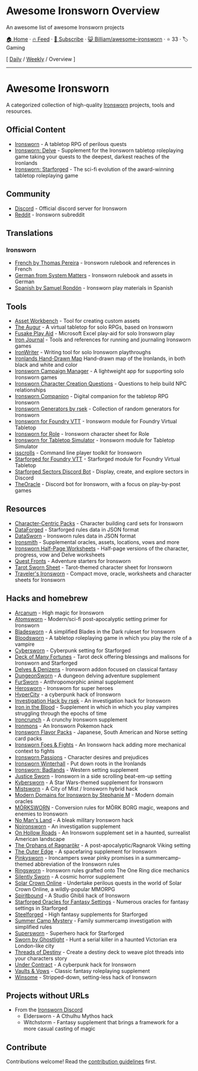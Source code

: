 # Awesome Ironsworn Overview

An awesome list of awesome Ironsworn projects

[🏠 Home](/README.md) · [🔥 Feed](https://test.trackawesomelist.com/Billiam/awesome-ironsworn/rss.xml) · [📮 Subscribe](https://trackawesomelist.us17.list-manage.com/subscribe?u=d2f0117aa829c83a63ec63c2f&id=36a103854c) · [😺 Billiam/awesome-ironsworn](https://github.com/Billiam/awesome-ironsworn) · ⭐ 33 · 🏷️ Gaming

[ [Daily](/content/Billiam/awesome-ironsworn/README.md) / [Weekly](/content/Billiam/awesome-ironsworn/week/README.md) / Overview ]

---

# Awesome Ironsworn

A categorized collection of high-quality [Ironsworn](https://www.ironswornrpg.com/) projects, tools and resources.

## Official Content

*   [Ironsworn](https://www.ironswornrpg.com/) - A tabletop RPG of perilous quests
*   [Ironsworn: Delve](https://shawn-tomkin.itch.io/ironsworn-delve) - Supplement for the Ironsworn tabletop roleplaying game taking your quests to the deepest, darkest reaches of the Ironlands
*   [Ironsworn: Starforged](https://www.kickstarter.com/projects/shawntomkin/ironsworn-starforged) -  The sci-fi evolution of the award-winning tabletop roleplaying game

## Community

*   [Discord](https://discord.gg/8bRuZwK) - Official discord server for Ironsworn
*   [Reddit](https://www.reddit.com/r/Ironsworn/) - Ironsworn subreddit

## Translations

### Ironsworn

*   [French by Thomas Pereira](http://ironsworn.pbta.fr/) - Ironsworn rulebook and references in French
*   [German from System Matters](https://www.system-matters.de/produkt-kategorie/ironsworn/) - Ironsworn rulebook and assets in German
*   [Spanish by Samuel Rondón](https://www.patreon.com/posts/ironsworn-in-34784503) - Ironsworn play materials in Spanish

## Tools

*   [Asset Workbench](https://effortlessmountain.github.io/ironsworn-asset-workbench/) - Tool for creating custom assets
*   [The Augur](https://the-augur.itch.io/theaugur) - A virtual tabletop for solo RPGs, based on Ironsworn
*   [Fusake Play Aid](https://docs.google.com/document/d/191sfXfcrxars0CXgLNN54eCoQRsuPmyd5Qe-IS5Vlhg/view) - Microsoft Excel play-aid for solo Ironsworn play
*   [Iron Journal](https://nboughton.uk/apps/ironsworn-campaign/) - Tools and references for running and journaling Ironsworn games
*   [IronWriter](https://github.com/SHiLLySiT/IronWriter/blob/master/readme.md) - Writing tool for solo Ironsworn playthroughs
*   [Ironlands Hand-Drawn Map](https://notofthisworld.itch.io/ironlands-map) Hand-drawn map of the Ironlands, in both black and white and color
*   [Ironsworn Campaign Manager](https://nboughton.uk/apps/ironsworn-campaign/) - A lightweight app for supporting solo Ironsworn games
*   [Ironsworn Character Creation Questions](https://www.drivethrurpg.com/product/392486/Ironsworn-Character-Creation-Questions) - Questions to help build NPC relationships
*   [Ironsworn Companion](https://gcoulby.github.io/IronswornCompanion/) - Digital companion for the tabletop RPG Ironsworn
*   [Ironsworn Generators by rsek](https://perchance.org/rsek-ironsworn-generators) - Collection of random generators for Ironsworn
*   [Ironsworn for Foundry VTT](https://github.com/ben/foundry-ironsworn) - Ironsworn module for Foundry Virtual Tabletop
*   [Ironsworn for Role](https://app.playrole.com/sheet-templates/bbc0c65a-ironsworn-starforged/save) - Ironsworn character sheet for Role
*   [Ironsworn for Tabletop Simulator](https://steamcommunity.com/sharedfiles/filedetails/?id=1545126579) - Ironsworn module for Tabletop Simulator
*   [isscrolls](https://github.com/thexhr/isscrolls) - Command line player toolkit for Ironsworn
*   [Starforged for Foundry VTT](https://github.com/DiceT/starforged) - Starforged module for Foundry Virtual Tabletop
*   [Starforged Sectors Discord Bot](https://github.com/Ferretsroq/Starforged-Sectors) - Display, create, and explore sectors in Discord
*   [TheOracle](https://github.com/XenotropicDev/TheOracle) - Discord bot for Ironsworn, with a focus on play-by-post games

## Resources

*   [Character-Centric Packs](https://www.drivethrurpg.com/browse/pub/14520/Samuel-Rondn/subcategory/32227_36337/CharacterCentric-Packs-for-the-Ironsworn-System) - Character building card sets for Ironsworn
*   [DataForged](https://github.com/rsek/dataforged) - Starforged rules data in JSON format
*   [DataSworn](https://github.com/rsek/datasworn) - Ironsworn rules data in JSON format
*   [Ironsmith](https://www.drivethrurpg.com/product/351813/Ironsmith) - Supplemental oracles, assets, locations, vows and more
*   [Ironsworn Half-Page Worksheets](https://notofthisworld.itch.io/ironsworn-half-page-worksheets) - Half-page versions of the character, progress, vow and Delve worksheets
*   [Quest Fronts](https://www.drivethrurpg.com/product/360541/Quest-Fronts--Issue-1) - Adventure starters for Ironsworn
*   [Tarot Sworn Sheet](https://assemblyrequisite.itch.io/tarot-sworn-sheet) - Tarot-themed character sheet for Ironsworn
*   [Traveler's Ironsworn](https://www.drivethrurpg.com/product/301866/Travelers-Ironsworn-Playkit) - Compact move, oracle, worksheets and character sheets for Ironsworn

## Hacks and homebrew

*   [Arcanum](https://www.drivethrurpg.com/product/368750/Arcanum-High-Magic-for-Ironsworn) - High magic for Ironsworn
*   [Atomsworn](https://www.drivethrurpg.com/product/285005/Atomsworn-A-Post-Nuclear-Primer-Powered-by-Ironsworn-SRD) - Modern/sci-fi post-apocalyptic setting primer for Ironsworn
*   [Bladesworn](https://drive.google.com/file/d/1HUyXWTDGdLddZygFyPt-NHAhUVGobwxJ/view?usp=sharing) - A simplified Blades in the Dark ruleset for Ironsworn
*   [Bloodsworn](http://www.atlas-rpg.com/bloodsworn/) - A tabletop roleplaying game in which you play the role of a vampire
*   [Cybersworn](https://the-homebrewster.itch.io/cybersworn) - Cyberpunk setting for Starforged
*   [Deck of Many Fortunes](https://www.drivethrurpg.com/product/382532) - Tarot deck offering blessings and malisons for Ironsworn and Starforged
*   [Delves & Denizens](https://delves-n-denizens.tumblr.com/) - Ironsworn addon focused on classical fantasy
*   [DungeonSworn](https://drive.google.com/drive/folders/1-2HeceIG9VnkPdOVaJKWcHq3zfA78X4l) - A dungeon delving adventure supplement
*   [FurSworn](https://notofthisworld.itch.io/fursworn) - Anthropomorphic animal supplement
*   [Herosworn](https://docs.google.com/document/d/1ttFFH8Ul7NlXhWw8vOr39YIx6FHcKuaC_Uueaf6f0B0/view) - Ironsworn for super heroes
*   [HyperCity](https://notrueindian.itch.io/hypercity) - a cyberpunk hack of Ironsworn
*   [Investigation Hack by rsek](https://drive.google.com/drive/folders/1_tKqEn-iKDFyfzrNYgvVlzZuHOu1pUmc) - An investigation hack for Ironsworn
*   [Iron in the Blood](https://www.drivethrurpg.com/product/309460/Iron-in-the-Blood) - Supplement in which in which you play vampires struggling through the epochs of time
*   [Ironcrunch](https://www.patreon.com/SamuelRondon/posts?filters%5Btag%5D=Ironcrunch) - A crunchy Ironsworn supplement
*   [Ironmons](https://docs.google.com/document/d/1MPLxI_RdVdhqvvvAbjXAt1PnKJ11CMZg4V6NTT7BNx0) - An Ironsworn Pokemon hack
*   [Ironsworn Flavor Packs](http://www.playeveryrole.com/?p=592) - Japanese, South American and Norse setting card packs
*   [Ironsworn Foes & Fights](https://drive.google.com/drive/folders/1tB_Hyw_b1GEtTV5MRugL-YmNP74NfJUp) - An Ironsworn hack adding more mechanical context to fights
*   [Ironsworn Passions](https://docs.google.com/document/d/1ytKHeNLHOIE8JvL3-TUyIu_pDdP2oS69HbwKNxQ4DuA/view) - Character desires and prejudices
*   [Ironsworn Winterhall](https://drive.google.com/file/d/160Ki8oVab0yZdlPUwHWROKIe8ILaTzNd/view) - Put down roots in the Ironlands
*   [Ironsworn: Badlands](https://kstetson.itch.io/ironsworn-badlands) - Western setting supplement
*   [Justice Sworn](https://sandypuggames.itch.io/justice-sworn) -  Ironsworn in a side scrolling beat-em-up setting
*   [Kybersworn](https://drive.google.com/drive/folders/1bnhf7ha5IOuDgiCYl2JOyzyVDum2qPDx) - A Star Wars-themed supplement for Ironsworn
*   [Mistsworn](https://docs.google.com/document/d/1dTLl2rLMmJ0MQfs2BOKu_WxEWEJ6gpQQf1jaSyMK-pY) - A City of Mist / Ironsworn hybrid hack
*   [Modern Domains for Ironsworn by Stephanie M](https://drive.google.com/file/d/13KBv58Pq836vWLwDOK9qGYcCK8asK-O8/view) - Modern domain oracles
*   [MÖRKSWORN](https://chaoclypse.itch.io/morksworn) - Conversion rules for MÖRK BORG magic, weapons and enemies to Ironsworn
*   [No Man's Land](https://drive.google.com/file/d/1oxzbAmsXef4SISen0j9WlksnV6XXXIBB/view) - A bleak military Ironsworn hack
*   [Noironsworn](https://drive.google.com/file/d/1O9411BV4jsNNWT5FZZ1MFRCK2jDCjAfd/view) - An investigation supplement
*   [On Hollow Roads](https://drive.google.com/file/d/1-Ye9rHOTPejGRSjk3SKRHKiLpVOCozDJ/view) - An Ironsworn supplement set in a haunted, surrealist American landscape
*   [The Orphans of Ragnarökr](https://www.drivethrurpg.com/product/361512) - A post-apocalyptic/Ragnarok Viking setting
*   [The Outer Edge](https://drive.google.com/drive/folders/1oVed10NZgiSniJG2sbXm40-7O59conPU) - A spacefaring supplement for Ironsworn
*   [Pinkysworn](https://www.drivethrurpg.com/product/405015/Pinkysworn) - Ironcampers swear pinky promises in a summercamp-themed abbreviation of the Ironsworn rules
*   [Ringsworn](https://www.dropbox.com/s/72tq31pxzqc7bx0/Ringsworn.pdf?dl=0) - Ironsworn rules grafted onto The One Ring dice mechanics
*   [Silently Sworn](https://silentlysworn.wordpress.com/) - A cosmic horror supplement
*   [Solar Crown Online](https://umbralaeronaut.itch.io/solar-crown-online) - Undertake perilous quests in the world of Solar Crown Online, a wildly-popular MMORPG
*   [Spiritbound](https://mstrocks.itch.io/spiritbound) - A Studio Ghibli hack of Ironsworn
*   [Starforged Oracles for Fantasy Settings](https://www.patreon.com/posts/starforged-for-73094405) - Numerous oracles for fantasy settings in Starforged
*   [Steelforged](https://drive.google.com/drive/folders/1X7P2R-rD_89fMWR8JiYKDk5lm62UPhfL) - High fantasy supplements for Starforged
*   [Summer Camp Mystery](https://www.drivethrurpg.com/product/404832/Summer-Camp-Mystery) - Family summercamp investigation with simplified rules
*   [Supersworn](https://drive.google.com/drive/folders/1THcUielU0wvcyZAAwUtqDT-J95XlyQvc) - Superhero hack for Starforged
*   [Sworn by Ghostlight](https://yuigaron.itch.io/sworn-by-ghostlight) - Hunt a serial killer in a haunted Victorian era London-like city
*   [Threads of Destiny](https://wraithdrof.itch.io/threads-of-destiny) - Create a destiny deck to weave plot threads into your characters story
*   [Under Contract](https://docs.google.com/document/d/1K1Cr1F1MABw8h-Hm-YL7DH4V9VLmq2Ezn9PEcOsuw-o) - A cyberpunk hack for Ironsworn
*   [Vaults & Vows](https://docs.google.com/document/d/1hBwpWN1hXWFUXF_I5nBVpNL4YuCh2q0HS3H40UXJx2U/edit) - Classic fantasy roleplaying supplement
*   [Winsome](https://elstiko.itch.io/winsome) - Stripped-down, setting-less hack of Ironsworn

## Projects without URLs

*   From the [Ironsworn Discord](https://discord.gg/8bRuZwK)
    *   Eldersworn - A Cthulhu Mythos hack
    *   Witchstorm - Fantasy supplement that brings a framework for a more casual casting of magic

## Contribute

Contributions welcome! Read the [contribution guidelines](https://github.com/Billiam/awesome-ironsworn/blob/main/contributing.md) first.

